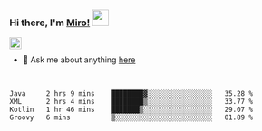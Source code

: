 ### Hi there, I'm [Miro!](https://castariva18.github.io/)  <img src="https://github.com/TheDudeThatCode/TheDudeThatCode/blob/master/Assets/Hi.gif" width="29px">

<a href="https://discord.gg/bhPzjwR">
  <img align="left" alt="Clown Discord" width="21px" src="https://cdn4.iconfinder.com/data/icons/logos-and-brands/512/91_Discord_logo_logos-512.png" />
</a>

<br />

- 💬 Ask me about anything [here](https://github.com/castariva18/castariva18/issues)

<br />

<!--START_SECTION:waka-->
```text
Java     2 hrs 9 mins    ████████▓░░░░░░░░░░░░░░░░   35.28 % 
XML      2 hrs 4 mins    ████████▒░░░░░░░░░░░░░░░░   33.77 % 
Kotlin   1 hr 46 mins    ███████▒░░░░░░░░░░░░░░░░░   29.07 % 
Groovy   6 mins          ▒░░░░░░░░░░░░░░░░░░░░░░░░   01.89 % 
```
<!--END_SECTION:waka-->

